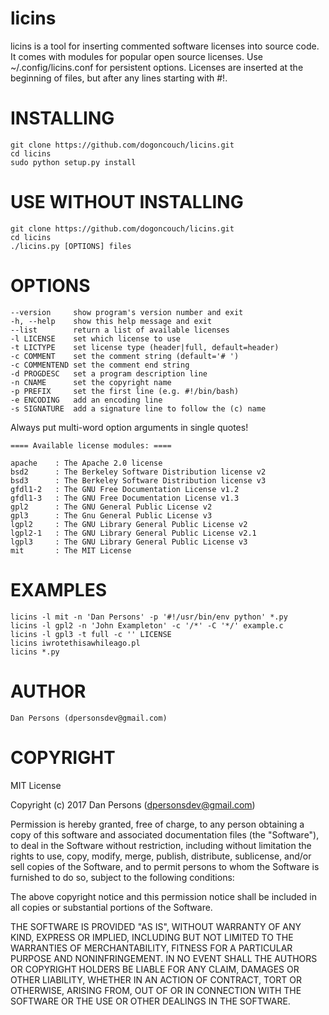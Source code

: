 # licins
licins is a tool for inserting commented software licenses into source code. It comes with modules for popular open source licenses. Use ~/.config/licins.conf for persistent options. Licenses are inserted at the beginning of files, but after any lines starting with #!.

# INSTALLING
    git clone https://github.com/dogoncouch/licins.git
    cd licins
    sudo python setup.py install

# USE WITHOUT INSTALLING
    git clone https://github.com/dogoncouch/licins.git
    cd licins
    ./licins.py [OPTIONS] files

# OPTIONS

    --version     show program's version number and exit
    -h, --help    show this help message and exit
    --list        return a list of available licenses
    -l LICENSE    set which license to use
    -t LICTYPE    set license type (header|full, default=header)
    -c COMMENT    set the comment string (default='# ')
    -c COMMENTEND set the comment end string
    -d PROGDESC   set a program description line
    -n CNAME      set the copyright name
    -p PREFIX     set the first line (e.g. #!/bin/bash)
    -e ENCODING   add an encoding line
    -s SIGNATURE  add a signature line to follow the (c) name

Always put multi-word option arguments in single quotes!

    ==== Available license modules: ====
    
    apache    : The Apache 2.0 license
    bsd2      : The Berkeley Software Distribution license v2
    bsd3      : The Berkeley Software Distribution license v3
    gfdl1-2   : The GNU Free Documentation License v1.2
    gfdl1-3   : The GNU Free Documentation License v1.3
    gpl2      : The GNU General Public License v2
    gpl3      : The Gnu General Public License v3
    lgpl2     : The GNU Library General Public License v2
    lgpl2-1   : The GNU Library General Public License v2.1
    lgpl3     : The GNU Library General Public License v3
    mit       : The MIT License

# EXAMPLES
    licins -l mit -n 'Dan Persons' -p '#!/usr/bin/env python' *.py
    licins -l gpl2 -n 'John Exampleton' -c '/*' -C '*/' example.c
    licins -l gpl3 -t full -c '' LICENSE
    licins iwrotethisawhileago.pl
    licins *.py

# AUTHOR
    Dan Persons (dpersonsdev@gmail.com)

# COPYRIGHT
MIT License

Copyright (c) 2017 Dan Persons (dpersonsdev@gmail.com)

Permission is hereby granted, free of charge, to any person obtaining a copy
of this software and associated documentation files (the "Software"), to deal
in the Software without restriction, including without limitation the rights
to use, copy, modify, merge, publish, distribute, sublicense, and/or sell
copies of the Software, and to permit persons to whom the Software is
furnished to do so, subject to the following conditions:

The above copyright notice and this permission notice shall be included in all
copies or substantial portions of the Software.

THE SOFTWARE IS PROVIDED "AS IS", WITHOUT WARRANTY OF ANY KIND, EXPRESS OR
IMPLIED, INCLUDING BUT NOT LIMITED TO THE WARRANTIES OF MERCHANTABILITY,
FITNESS FOR A PARTICULAR PURPOSE AND NONINFRINGEMENT. IN NO EVENT SHALL THE
AUTHORS OR COPYRIGHT HOLDERS BE LIABLE FOR ANY CLAIM, DAMAGES OR OTHER
LIABILITY, WHETHER IN AN ACTION OF CONTRACT, TORT OR OTHERWISE, ARISING FROM,
OUT OF OR IN CONNECTION WITH THE SOFTWARE OR THE USE OR OTHER DEALINGS IN THE
SOFTWARE.
